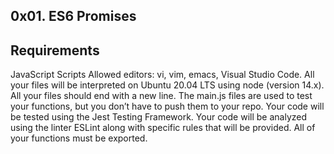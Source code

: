 ## 0x01. ES6 Promises

## Requirements

JavaScript Scripts
Allowed editors: vi, vim, emacs, Visual Studio Code.
All your files will be interpreted on Ubuntu 20.04 LTS using node (version 14.x).
All your files should end with a new line.
The main.js files are used to test your functions, but you don’t have to push them to your repo.
Your code will be tested using the Jest Testing Framework.
Your code will be analyzed using the linter ESLint along with specific rules that will be provided.
All of your functions must be exported.

